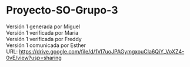 # Proyecto-SO-Grupo-3
Versión 1 generada por Miguel  
Versión 1 verificada por Maria  
Versión 1 verificada por Freddy  
Versión 1 comunicada por Esther  
URL: https://drive.google.com/file/d/1VI7uoJPAGymgxouCIa6QiY_VoXZ4-0vE/view?usp=sharing  
